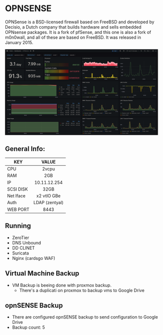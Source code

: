# OPNSENSE

OPNSense is a BSD-licensed firewall based on FreeBSD and developed by Decisio, a Dutch company that builds hardware and sells embedded OPNsense packages. It is a fork of pfSense, and this one is also a fork of m0n0wall, and all of these are based on FreeBSD. It was released in January 2015.

[![grafana](../../static/images/opnsense-monitoring.png)]()

## General Info:
| KEY   |      VALUE      |
|----------|:-------------:|
| CPU | 2vcpu |
| RAM |    2GB   |
| IP | 10.11.12.254 |
| SCSI DISK | 32GB |
| Net Iface | x2 vtIO GBe |
| Auth | LDAP (zentyal) |
| WEB PORT | 8443 |

## Running
- ZeroTier
- DNS Unbound
- DD CLINET
- Suricata
- Nginx (cardsgo WAF)

## Virtual Machine Backup
- VM Backup is beeing done with proxmox backup.
  - There's a duplicati on proxmox to backup vms to Google Drive
## opnSENSE Backup
- There are configured opnSENSE backup to send configuration to Google Drive
- Backup count: 5